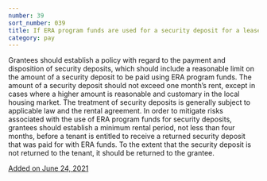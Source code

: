 ```yaml
---
number: 39
sort_number: 039
title: If ERA program funds are used for a security deposit for a lease, to whom should the landlord return the security deposit at the end of the lease?
category: pay
---
```


Grantees should establish a policy with regard to the payment and disposition of security deposits, which should include a reasonable limit on the amount of a security deposit to be paid using ERA program funds. The amount of a security deposit should not exceed one month’s rent, except in cases where a higher amount is reasonable and customary in the local housing market. The treatment of security deposits is generally subject to applicable law and the rental agreement. In order to mitigate risks associated with the use of ERA program funds for security deposits, grantees should establish a minimum rental period, not less than four months, before a tenant is entitled to receive a returned security deposit that was paid for with ERA funds. To the extent that the security deposit is not returned to the tenant, it should be returned to the grantee.

<a href="{{ site.baseurl }}/implementation-guidance/changes/" class="era-guidance__datestamp">Added on June 24, 2021</a>